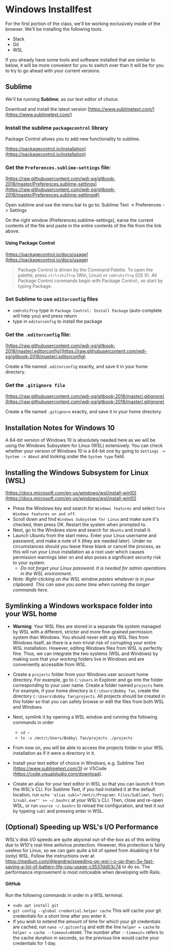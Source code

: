 # Windows Installfest

For the first portion of the class, we'll be working exclusively inside of the browser. We'll be installing the following tools.

* Slack
* Git
* WSL

If you already have some tools and software installed that are similar to below, it will be more conveient for you to switch over than it will be for you to try to go ahead with your current versions.

## Sublime
We'll be running **Sublime**, as our text editor of choice.

Download and install the latest version [https://www.sublimetext.com/](https://www.sublimetext.com/)

### Install the sublime `packagecontrol` library
Package Control allows you to add new functionality to sublime.

[https://packagecontrol.io/installation](https://packagecontrol.io/installation)


### Get the `Preferences.sublime-settings` file:
[https://raw.githubusercontent.com/wdi-sg/gitbook-2018/master/Preferences.sublime-settings](https://raw.githubusercontent.com/wdi-sg/gitbook-2018/master/Preferences.sublime-settings#)

Open sublime and use the menu bar to go to: Sublime Text -> Preferences -> Settings

On the right window (Preferences.sublime-settings), earse the current contents of the file and paste in the entire contents of the file from the link above.


#### Using Package Control
[https://packagecontrol.io/docs/usage](https://packagecontrol.io/docs/usage)

> Package Control is driven by the Command Palette. To open the palette, press `ctrl+shift+p` (Win, Linux) or `cmd+shift+p` (OS X). All Package Control commands begin with Package Control:, so start by typing Package.

### Set Sublime to use `editorconfig` files
- `cmd+shift+p` type in `Package Control: Install Package` (auto-complete will help you) and press return
- type in `editorconfig` to install the package

### Get the `.editorconfig` file:
[https://raw.githubusercontent.com/wdi-sg/gitbook-2018/master/.editorconfig](https://raw.githubusercontent.com/wdi-sg/gitbook-2018/master/.editorconfig)

Create a file named `.editorconfig` exactly, and save it in your home directory.

### Get the `.gitignore file`
[https://raw.githubusercontent.com/wdi-sg/gitbook-2018/master/.gitignore](https://raw.githubusercontent.com/wdi-sg/gitbook-2018/master/.gitignore)

Create a file named `.gitignore` exactly, and save it in your home directory.


## Installation Notes for Windows 10

A 64-bit version of Windows 10 is absolutely needed here as we will be using the Windows Subsystem for Linux (WSL) extensively. You can check whether your version of Windows 10 is a 64-bit one by going to `Settings -> System -> About` and looking under the `System type` field.

## Installing the Windows Subsystem for Linux (WSL)
[https://docs.microsoft.com/en-us/windows/wsl/install-win10](https://docs.microsoft.com/en-us/windows/wsl/install-win10)

- Press the Windows key and search for `Windows features` and select `Turn Windows features on and off`.
- Scroll down and find `Windows Subsystem for Linux` and make sure it's checked, then press OK. Restart the system when prompted to.
- Next, go to the Windows store and search for `Ubuntu` and install it.
- Launch Ubuntu from the start menu. Enter your Linux username and password, and make a note of it (they are needed later). Under no circumstances should you leave these blank or cancel the process, as this will run your Linux installation as a root user which causes permission warnings later on and also poses a significant security risk to your system.
  - _Do not forget your Linux password. It is needed for admin operations in the WSL environment._
- _Note: Right-clicking on the WSL window pastes whatever is in your clipboard. This can save you some time when running the longer commands here._

## Symlinking a Windows workspace folder into your WSL home
- __Warning__: Your WSL files are stored in a separate file system managed by WSL with a different, stricter and more fine-grained permission system than Windows. You should _never_ edit any WSL files from Windows itself, as there is a non-trivial risk of corrupting your entire WSL installation. However, editing Windows files from WSL is perfectly fine. Thus, we can integrate the two systems (WSL and Windows) by making sure that your working folders live in Windows and are conveniently accessible from WSL.

- Create a `projects` folder from your Windows user account home directory. For example, go to `C:\Users` in Explorer and go into the folder corresponding to your user name.  Create a folder named `projects` here. For example, if your home directory is `C:\Users\Bobby Tan`, create the directory `C:\Users\Bobby Tan\projects`. All projects should be created in this folder so that you can safely browse or edit the files from both WSL and Windows.
- Next, symlink it by opening a WSL window and running the following commands in order
	- `cd ~`
	- `ln -s /mnt/c/Users/Bobby\ Tan/projects ./projects`
	
- From now on, you will be able to access the projects folder in your WSL installation as if it were a directory in it.

- Install your text editor of choice in Windows, e.g. Sublime Text (https://www.sublimetext.com/3) or VSCode (https://code.visualstudio.com/download). 

- Create an alias for your text editor in WSL so that you can launch it from the WSL's CLI. For Sublime Text, if you had installed it at the default location, run `echo 'alias subl="/mnt/c/Program\ Files/Sublime\ Text\ 3/subl.exe"' >> ~/.bashrc` at your WSL's CLI. Then, close and re-open WSL, or run `source ~/.bashrc` to reload the configuration, and test it out by typeing `subl` and pressing enter in WSL.

## (Optional) Speeding up WSL's I/O Performance

WSL's disk I/O speeds are quite abysmal out-of-the-box as of this writing due to W10's real-time antivirus protection. However, this protection is fairly useless for Linux, so we can gain quite a bit of speed from disabling it for (only) WSL. Follow the instructions over at https://medium.com/@leandrw/speeding-up-wsl-i-o-up-than-5x-fast-saving-a-lot-of-battery-life-cpu-usage-c3537dd03c74 to do so. The performance improvement is most noticeable when developing with Rails.

#### GitHub
Run the following commands in order in a WSL terminal.
- `sudo apt install git`
- `git config --global credential.helper cache` This will cache your git credentials for a short time after you enter it.
- If you wish to extend the amount of time for which your git credentials are cached, run `nano ~/.gitconfig` and edit the line `helper = cache` to `helper = cache --timeout=86400`. The number after `--timeout=` refers to the cache duration in seconds, so the previous line would cache your credentials for 1 day.

